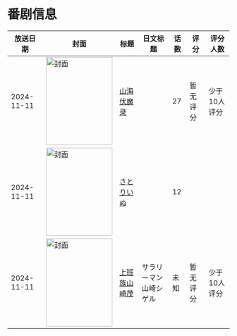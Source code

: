 # 番剧信息

|放送日期|封面|标题|日文标题|话数|评分|评分人数|
|---|---|---|---|---|---|---|
|2024-11-11|<img src="//lain.bgm.tv/pic/cover/c/74/83/458933_0q9fh.jpg" alt="封面" style="width:150px;height:200px;object-fit:cover;">|[山海伏魔录](https://bangumi.tv/subject/458933)||27|暂无评分|少于10人评分|
|2024-11-11|<img src="//lain.bgm.tv/pic/cover/c/f3/76/523897_yhaS9.jpg" alt="封面" style="width:150px;height:200px;object-fit:cover;">|[さとりいぬ](https://bangumi.tv/subject/523897)||12|||
|2024-11-11|<img src="//lain.bgm.tv/pic/cover/c/ff/7f/523898_68Qst.jpg" alt="封面" style="width:150px;height:200px;object-fit:cover;">|[上班族山崎茂](https://bangumi.tv/subject/523898)|サラリーマン山崎シゲル|未知|暂无评分|少于10人评分|
